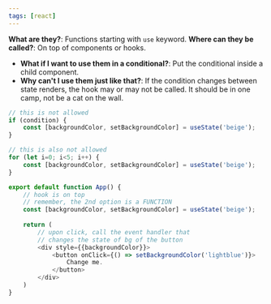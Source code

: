 ```yaml
---
tags: [react]
---
```

**What are they?**: Functions starting with `use` keyword.
**Where can they be called?**: On top of components or hooks.
- **What if I want to use them in a conditional?**: Put the conditional inside a child component.
- **Why can't I use them just like that?**: If the condition changes between state renders, the hook may or may not be called. It should be in one camp, not be a cat on the wall.

```js
// this is not allowed
if (condition) {
    const [backgroundColor, setBackgroundColor] = useState('beige');
}

// this is also not allowed
for (let i=0; i<5; i++) {
    const [backgroundColor, setBackgroundColor] = useState('beige');
}
```

```js
export default function App() {
    // hook is on top
    // remember, the 2nd option is a FUNCTION
    const [backgroundColor, setBackgroundColor] = useState('beige');
    
    return (
        // upon click, call the event handler that
        // changes the state of bg of the button
        <div style={{backgroundColor}}>
            <button onClick={() => setBackgroundColor('lightblue')}>
                Change me.
            </button>
        </div>
    )
}
```
